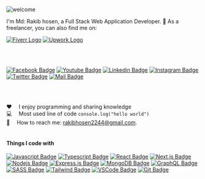 ![welcome](https://user-images.githubusercontent.com/37983022/141644913-901245e0-c3b3-460b-8588-e279c5e78fa1.gif)

I'm Md: Rakib hosen, a Full Stack Web Application Developer.
💼 As a freelancer, you can also find me on:

[![Fiverr Logo](https://img.shields.io/static/v1?message=Fiverr&logo=fiverr&label=&color=1DBF73&logoColor=white&labelColor=&style=for-the-badge)](https://www.fiverr.com/rakib_thpi) 
[![Upwork Logo](https://img.shields.io/static/v1?message=Upwork&logo=upwork&label=&color=6FDA44&logoColor=white&labelColor=&style=for-the-badge)](https://www.upwork.com/freelancers/~01350d3c08c0b647a1)

 <br>
 <br>


[![Facebook Badge](https://img.shields.io/badge/Facebook-1877F2?style=for-the-badge&logo=facebook&logoColor=white)](https://facebook.com/rakibthpi)
[![Youtube Badge](https://img.shields.io/badge/YouTube-FF0000?style=for-the-badge&logo=youtube&logoColor=white)](https://www.youtube.com/@codingsave)
[![Linkedin Badge](https://img.shields.io/badge/LinkedIn-0077B5?style=for-the-badge&logo=linkedin&logoColor=white)](https://www.linkedin.com/in/rakibthpi/)
[![Instagram Badge](https://img.shields.io/badge/Instagram-E4405F?style=for-the-badge&logo=instagram&logoColor=white)](https://instagram.com/rakibthpi) 
[![Twitter Badge](https://img.shields.io/badge/Twitter-1DA1F2?style=for-the-badge&logo=twitter&logoColor=white)](https://twitter.com/rakibthpi) 
[![Mail Badge](https://img.shields.io/badge/Gmail-D14836?style=for-the-badge&logo=gmail&logoColor=white)](mailto:rakibhosen2244@gmail.com)

 <br>
 <br>


:hearts: &emsp;I enjoy programming and sharing knowledge <br/>
:computer: &emsp;Most used line of code `console.log("hello world")` <br/>
:e-mail: &emsp;How to reach me: rakibhosen2244@gmail.com.<br/> <br>
 


#### Things I code with

[![Javascript Badge](https://img.shields.io/badge/-Javascript-F0DB4F?style=for-the-badge&labelColor=black&logo=javascript&logoColor=F0DB4F)](#) 
[![Typescript Badge](https://img.shields.io/badge/-Typescript-007acc?style=for-the-badge&labelColor=black&logo=typescript&logoColor=007acc)](#) 
[![React Badge](https://img.shields.io/badge/-React-61DBFB?style=for-the-badge&labelColor=black&logo=react&logoColor=61DBFB)](#)
[![Next.js Badge](https://img.shields.io/badge/next.js-000000?style=for-the-badge&logo=nextdotjs&logoColor=white)](#)
[![Nodejs Badge](https://img.shields.io/badge/-Nodejs-3C873A?style=for-the-badge&labelColor=black&logo=node.js&logoColor=3C873A)](#)
[![Express.js Badge](https://img.shields.io/badge/Express.js-000000?style=for-the-badge&logo=express&logoColor=white)](#)
[![MongoDB Badge](https://img.shields.io/badge/MongoDB-4EA94B?style=for-the-badge&logo=mongodb&logoColor=white)](#)
[![GraphQL Badge](https://img.shields.io/badge/-GraphQl-e535ab?style=for-the-badge&labelColor=black&logo=node.js&logoColor=e535ab)](#)
[![SASS Badge](https://img.shields.io/badge/Sass-CC6699?style=for-the-badge&logo=sass&logoColor=white)](#)
[![Tailwind Badge](https://img.shields.io/badge/Tailwind%20CSS-092749?style=for-the-badge&logo=tailwindcss&logoColor=06B6D4&labelColor=000000)](#)
[![VSCode Badge](https://img.shields.io/badge/Visual_Studio-5C2D91?style=for-the-badge&logo=visual%20studio&logoColor=white)](#)
[![Git Badge](https://img.shields.io/badge/Git-F05032?style=for-the-badge&logo=git&logoColor=white)](#)



